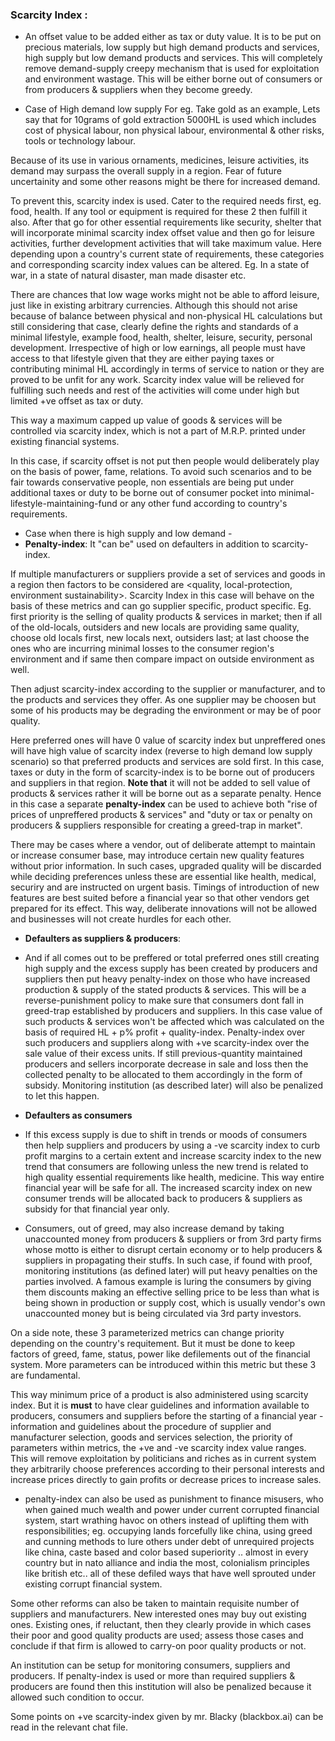 
### Scarcity Index : 
   - An offset value to be added either as tax or duty value. It is to be put on precious materials, low supply but high demand products and services, high supply but low demand products and services. This will completely remove demand-supply creepy mechanism that is used for exploitation and environment wastage. This will be either borne out of consumers or from producers & suppliers when they become greedy. 

   - Case of High demand low supply
For eg. Take gold as an example, Lets say that for 10grams of gold extraction 5000HL is used which includes cost of physical labour, non physical labour, environmental & other risks, tools or technology labour.

Because of its use in various ornaments, medicines, leisure activities, its demand may surpass the overall supply in a region. Fear of future uncertainity and some other reasons might be there for increased demand.

To prevent this, scarcity index is used. Cater to the required needs first, eg. food, health. If any tool or equipment is required for these 2 then fulfill it also. After that go for other essential requirements like security, shelter that will incorporate minimal scarcity index offset value and then go for leisure activities, further development activities that will take maximum value. Here depending upon a country's current state of requirements, these categories and corresponding scarcity index values can be altered. Eg. In a state of war, in a state of natural disaster, man made disaster etc. 

There are chances that low wage works might not be able to afford leisure, just like in existing arbitrary currencies. Although this should not arise because of balance between physical and non-physical HL calculations but still considering that case, clearly define the rights and standards of a minimal lifestyle, example food, health, shelter, leisure, security, personal development. Irrespective of high or low earnings, all people must have access to that lifestyle given that they are either paying taxes or contributing minimal HL accordingly in terms of service to nation or they are proved to be unfit for any work. Scarcity index value will be relieved for fulfilling such needs and rest of the activities will come under high but limited +ve offset as tax or duty.

This way a maximum capped up value of goods & services will be controlled via scarcity index, which is not a part of M.R.P. printed under existing financial systems. 

In this case, if scarcity offset is not put then people would deliberately play on the basis of power, fame, relations. To avoid such scenarios and to be fair towards conservative people, non essentials are being put under additional taxes or duty to be borne out of consumer pocket into minimal-lifestyle-maintaining-fund or any other fund according to country's requirements.
 
   - Case when there is high supply and low demand - 
   - **Penalty-index**: It "can be" used on defaulters in addition to scarcity-index. 

If multiple manufacturers or suppliers provide a set of services and goods in a region then factors to be considered are <quality, local-protection, environment sustainability>. 
Scarcity Index in this case will behave on the basis of these metrics and can go supplier specific, product specific. Eg. first priority is the selling of quality products & services in market; then if all of the old-locals, outsiders and new locals are providing same quality, choose old locals first, new locals next, outsiders last; at last choose the ones who are incurring minimal losses to the consumer region's environment and if same then compare impact on outside environment as well. 

Then adjust scarcity-index according to the supplier or manufacturer, and to the products and services they offer. As one supplier may be choosen but some of his products may be degrading the environment or may be of poor quality.

Here preferred ones will have 0 value of scarcity index but unpreffered ones will have high value of scarcity index (reverse to high demand low supply scenario) so that preferred products and services are sold first. In this case, taxes or duty in the form of scarcity-index is to be borne out of producers and suppliers in that region. 
**Note that** it will not be added to sell value of products & services rather it will be borne out as a separate penalty. Hence in this case a separate **penalty-index** can be used to achieve both "rise of prices of unpreffered products & services" and "duty or tax or penalty on producers & suppliers responsible for creating a greed-trap in market". 

There may be cases where a vendor, out of deliberate attempt to maintain or increase consumer base, may introduce certain new quality features without prior information. In such cases, upgraded quality will be discarded while deciding preferences unless these are essential like health, medical, securiry and are instructed on urgent basis. Timings of introduction of new features are best suited before a financial year so that other vendors get prepared for its effect. This way, deliberate innovations will not be allowed and businesses will not create hurdles for each other.

   - **Defaulters as suppliers & producers**: 
   - And if all comes out to be preffered or total preferred ones still creating high supply and the excess supply has been created by producers and suppliers then put heavy penalty-index on those who have increased production & supply of the stated products & services. This will be a reverse-punishment policy to make sure that consumers dont fall in greed-trap established by producers and suppliers.  In this case value of such products & services won't be affected which was calculated on the basis of required HL + p% profit + quality-index. Penalty-index over such producers and suppliers along with +ve scarcity-index over the sale value of their excess units. If still previous-quantity maintained producers and sellers incorporate decrease in sale and loss then the collected penalty to be allocated to them accordingly in the form of subsidy. Monitoring institution (as described later) will also be penalized to let this happen.

   - **Defaulters as consumers** 
   - If this excess supply is due to shift in trends or moods of consumers then help suppliers and producers by using a -ve scarcity index to curb profit margins to a certain extent and increase scarcity index to the new trend that consumers are following unless the new trend is related to high quality essential requirements like health, medicine. This way entire financial year will be safe for all. The increased scarcity index on new consumer trends will be allocated back to producers & suppliers as subsidy for that financial year only.
   - Consumers, out of greed, may also increase demand by taking unaccounted money from producers & suppliers or from 3rd party firms whose motto is either to disrupt certain economy or to help producers & suppliers in propagating their stuffs. In such case, if found with proof, monitoring institutions (as defined later) will put heavy penalties on the parties involved. A famous example is luring the consumers by giving them discounts making an effective selling price to be less than what is being shown in production or supply cost, which is usually vendor's own unaccounted money but is being circulated via 3rd party investors.

On a side note, these 3 parameterized metrics can change priority depending on the country's requitement. But it must be done to keep factors of greed, fame, status, power like defilements out of the financial system.  More parameters can be introduced within this metric but these 3 are fundamental.

This way minimum price of a product is also administered using scarcity index. But it is **must** to have clear guidelines and information available to producers, consumers and suppliers before the starting of a financial year - information and guidelines about the procedure of supplier and manufacturer selection, goods and services selection, the priority of parameters within metrics, the +ve and -ve scarcity index value ranges. This will remove exploitation by politicians and riches as in current system they arbitrarily choose preferences according to their personal interests and increase prices directly to gain profits or decrease prices to increase sales. 

   - penalty-index can also be used as punishment to finance misusers, who when gained much wealth and power under current corrupted financial system, start wrathing havoc on others instead of uplifting them with responsibilities; eg. occupying lands forcefully like china, using greed and cunning methods to lure others under debt of unrequired projects like china, caste based and color based superiority .. almost in every country but in nato alliance and india the most, colonialism principles like british etc.. all of these defiled ways that have well sprouted under existing corrupt financial system. 

Some other reforms can also be taken to maintain requisite number of suppliers and manufacturers. New interested ones may buy out existing ones. Existing ones, if reluctant, then they clearly  provide in which cases their poor and good quality products are used; assess those cases and conclude if that firm is allowed to carry-on poor quality products or not. 
 
An institution can be setup for monitoring consumers, suppliers and producers. If penalty-index is used or more than required suppliers & producers are found then this institution will also be penalized because it allowed such condition to occur.


Some points on +ve scarcity-index given by mr. Blacky (blackbox.ai) can be read in the relevant chat file.
